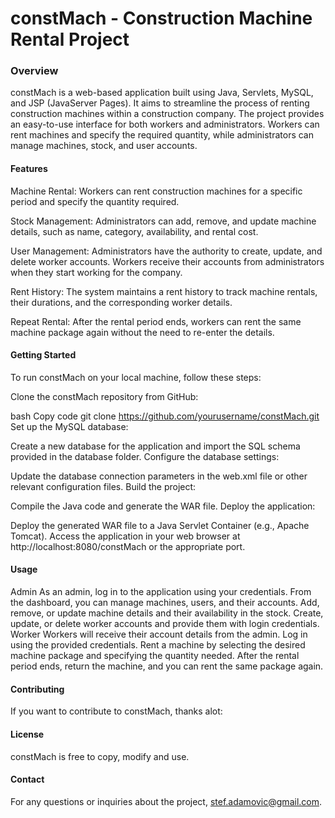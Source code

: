 # constMach - Construction Machine Rental Project

### Overview
constMach is a web-based application built using Java, Servlets, MySQL, and JSP (JavaServer Pages). It aims to streamline the process of renting construction machines within a construction company. The project provides an easy-to-use interface for both workers and administrators. Workers can rent machines and specify the required quantity, while administrators can manage machines, stock, and user accounts.

#### Features
Machine Rental: Workers can rent construction machines for a specific period and specify the quantity required.

Stock Management: Administrators can add, remove, and update machine details, such as name, category, availability, and rental cost.

User Management: Administrators have the authority to create, update, and delete worker accounts. Workers receive their accounts from administrators when they start working for the company.

Rent History: The system maintains a rent history to track machine rentals, their durations, and the corresponding worker details.

Repeat Rental: After the rental period ends, workers can rent the same machine package again without the need to re-enter the details.

#### Getting Started
To run constMach on your local machine, follow these steps:

Clone the constMach repository from GitHub:

bash
Copy code
git clone https://github.com/yourusername/constMach.git
Set up the MySQL database:

Create a new database for the application and import the SQL schema provided in the database folder.
Configure the database settings:

Update the database connection parameters in the web.xml file or other relevant configuration files.
Build the project:

Compile the Java code and generate the WAR file.
Deploy the application:

Deploy the generated WAR file to a Java Servlet Container (e.g., Apache Tomcat).
Access the application in your web browser at http://localhost:8080/constMach or the appropriate port.

#### Usage
Admin
As an admin, log in to the application using your credentials.
From the dashboard, you can manage machines, users, and their accounts.
Add, remove, or update machine details and their availability in the stock.
Create, update, or delete worker accounts and provide them with login credentials.
Worker
Workers will receive their account details from the admin.
Log in using the provided credentials.
Rent a machine by selecting the desired machine package and specifying the quantity needed.
After the rental period ends, return the machine, and you can rent the same package again.

#### Contributing
If you want to contribute to constMach, thanks alot:

#### License
constMach is free to copy, modify and use.

#### Contact
For any questions or inquiries about the project, stef.adamovic@gmail.com.
